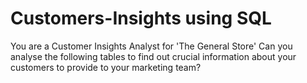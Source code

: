 # Customers-Insights using SQL
You are a Customer Insights Analyst for 'The General Store'
Can you analyse the following tables to find out crucial information about your customers to provide to your marketing team?
